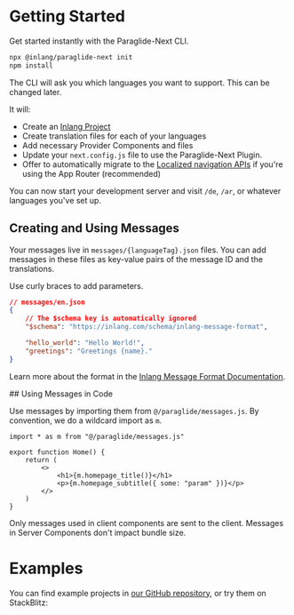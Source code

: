 # Getting Started

Get started instantly with the Paraglide-Next CLI.

```bash
npx @inlang/paraglide-next init
npm install
```

The CLI will ask you which languages you want to support. This can be changed later.

It will:

- Create an [Inlang Project](https://inlang.com/documentation/concept/project)
- Create translation files for each of your languages
- Add necessary Provider Components and files
- Update your `next.config.js` file to use the Paraglide-Next Plugin.
- Offer to automatically migrate to the [Localized navigation APIs](#localized-navigation-apis) if you're using the App Router (recommended)

You can now start your development server and visit `/de`, `/ar`, or whatever languages you've set up.

## Creating and Using Messages

Your messages live in `messages/{languageTag}.json` files. You can add messages in these files as key-value pairs of the message ID and the translations.

Use curly braces to add parameters.

```json
// messages/en.json
{
	// The $schema key is automatically ignored
	"$schema": "https://inlang.com/schema/inlang-message-format",

	"hello_world": "Hello World!",
	"greetings": "Greetings {name}."
}
```

Learn more about the format in the [Inlang Message Format Documentation](https://inlang.com/m/reootnfj/plugin-inlang-messageFormat).

## Using Messages in Code

Use messages by importing them from `@/paraglide/messages.js`. By convention, we do a wildcard import as `m`.

```tsx
import * as m from "@/paraglide/messages.js"

export function Home() {
	return (
		<>
			<h1>{m.homepage_title()}</h1>
			<p>{m.homepage_subtitle({ some: "param" })}</p>
		</>
	)
}
```

Only messages used in client components are sent to the client. Messages in Server Components don't impact bundle size.

# Examples

You can find example projects in [our GitHub repository](https://github.com/opral/monorepo/tree/main/inlang/source-code/paraglide/paraglide-next/examples), or try them on StackBlitz:

<doc-links>
    <doc-link title="App Router Example" icon="simple-icons:stackblitz" href="https://stackblitz.com/~/LorisSigrist/paraglide-next-app-router-example" description="Try out the App router example on StackBlitz"></doc-link>
    <doc-link title="App Router Example Repository" icon="lucide:github" href="https://github.com/opral/monorepo/tree/main/inlang/source-code/paraglide/paraglide-next/examples/app" description="View the source code for the App router Example"></doc-link>
    <doc-link title="Pages Router Example" icon="simple-icons:stackblitz" href="https://stackblitz.com/~/LorisSigrist/paraglide-next-app-router-example" description="Try out the Pages router example on StackBlitz"></doc-link>
	<doc-link title="App Router Example Repository" icon="lucide:github" href="https://github.com/opral/monorepo/tree/main/inlang/source-code/paraglide/paraglide-next/examples/pages" description="View the source code for the Pages router Example"></doc-link>
</doc-links>